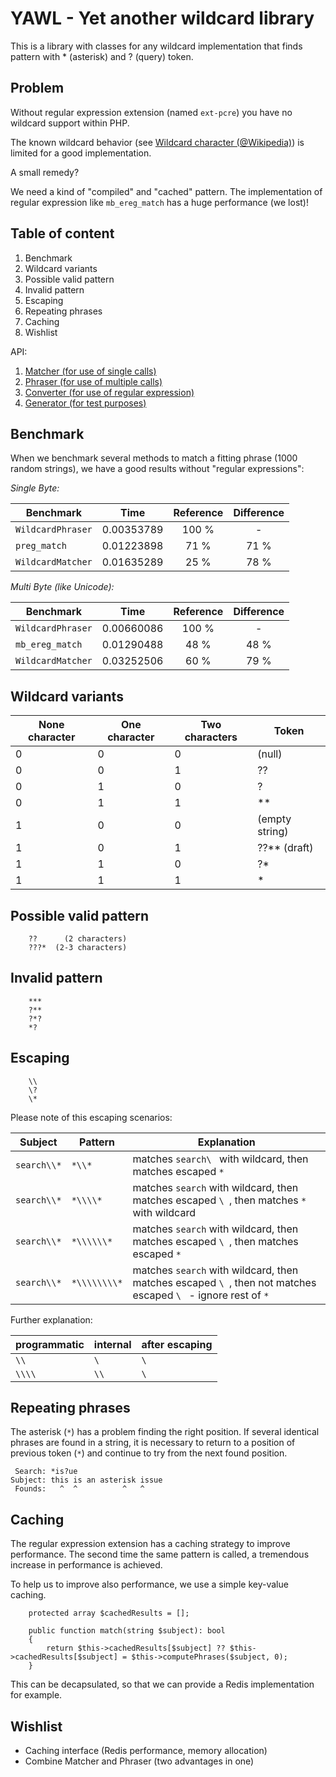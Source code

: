 YAWL - Yet another wildcard library
===================================

This is a library with classes for any wildcard implementation that finds pattern with * (asterisk) and ? (query) token.


Problem
-------

Without regular expression extension (named `ext-pcre`) you have no wildcard support within PHP.

The known wildcard behavior (see [Wildcard character (@Wikipedia)](https://en.wikipedia.org/wiki/Wildcard_character))
is limited for a good implementation.

A small remedy?

We need a kind of "compiled" and "cached" pattern. The implementation of regular expression like `mb_ereg_match` has a
huge performance (we lost)!


Table of content
----------------

1. Benchmark
2. Wildcard variants
3. Possible valid pattern
4. Invalid pattern
5. Escaping 
6. Repeating phrases
7. Caching
8. Wishlist

API:

1. [Matcher (for use of single calls)](Documentation/WildcardMatcher.md)
2. [Phraser (for use of multiple calls)](Documentation/WildcardPhraser.md)
3. [Converter (for use of regular expression)](Documentation/WildcardConverter.md)
4. [Generator (for test purposes)](Documentation/WildcardGenerator.md)


Benchmark
---------

When we benchmark several methods to match a fitting phrase (1000 random strings), we have a good results without
"regular expressions":


*Single Byte:*

| Benchmark           | Time       | Reference | Difference  |   
|---------------------|------------|:---------:|:-----------:|
|   `WildcardPhraser` | 0.00353789 |   100 %   | -           |
|        `preg_match` | 0.01223898 |    71 %   | 71 %        |
|   `WildcardMatcher` | 0.01635289 |    25 %   | 78 %        |


*Multi Byte (like Unicode):*

| Benchmark           | Time       | Reference | Difference  |  
|---------------------|------------|:---------:|:-----------:|
|   `WildcardPhraser` | 0.00660086 |   100 %   | -           | 
|     `mb_ereg_match` | 0.01290488 |    48 %   | 48 %        | 
|   `WildcardMatcher` | 0.03252506 |    60 %   | 79 %        | 
   
   
Wildcard variants
-----------------

| None character | One character | Two characters | Token          |
|----------------|---------------|----------------|----------------|
|              0 |             0 |              0 | (null)         |
|              0 |             0 |              1 | ??             |
|              0 |             1 |              0 | ?              |
|              0 |             1 |              1 | **             |
|              1 |             0 |              0 | (empty string) |
|              1 |             0 |              1 | ??** (draft)   |
|              1 |             1 |              0 | ?*             |
|              1 |             1 |              1 | *              |


Possible valid pattern
----------------------

        ??      (2 characters)
        ???*  (2-3 characters)


Invalid pattern
---------------

        ***
        ?**
        ?*?
        *?

                           
Escaping
--------

        \\
        \?
        \*

Please note of this escaping scenarios:

| Subject        | Pattern       | Explanation                                                                                                    |
|----------------|---------------|----------------------------------------------------------------------------------------------------------------|
| `search\\*`    | `*\\*`        | matches `search\ ` with wildcard, then matches escaped `*`                                                     |
| `search\\*`    | `*\\\\*`      | matches `search` with wildcard, then matches escaped `\ `, then matches `*` with wildcard                      |
| `search\\*`    | `*\\\\\\*`    | matches `search` with wildcard, then matches escaped `\ `, then matches escaped `*`                            |
| `search\\*`    | `*\\\\\\\\*`  | matches `search` with wildcard, then matches escaped `\ `, then not matches escaped `\ ` - ignore rest of `*`  |


Further explanation:

| programmatic   | internal  | after escaping |
|----------------|-----------|----------------|
| `\\`           | `\ `      | `\ `           |
| `\\\\`         | `\\`      | `\ `           |

Repeating phrases
-----------------

The asterisk (`*`) has a problem finding the right position. If several identical phrases are found in a string, it is
necessary to return to a position of previous token (`*`) and continue to try from the next found position.

     Search: *is?ue
    Subject: this is an asterisk issue
     Founds:   ^  ^          ^   ^


Caching
-------

The regular expression extension has a caching strategy to improve performance. The second time the same pattern is
called, a tremendous increase in performance is achieved.

To help us to improve also performance, we use a simple key-value caching.

        protected array $cachedResults = [];

        public function match(string $subject): bool
        {
            return $this->cachedResults[$subject] ?? $this->cachedResults[$subject] = $this->computePhrases($subject, 0);
        }

This can be decapsulated, so that we can provide a Redis implementation for example.


Wishlist
--------

- Caching interface (Redis performance, memory allocation)
- Combine Matcher and Phraser (two advantages in one)